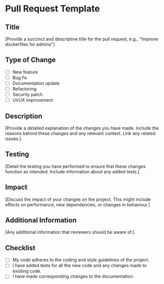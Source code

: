 # Pull Request Template

## Title

[Provide a succinct and descriptive title for the pull request, e.g., "Improve dockerfiles for admins"]

## Type of Change

- [ ] New feature
- [ ] Bug fix
- [ ] Documentation update
- [ ] Refactoring
- [ ] Security patch
- [ ] UI/UX improvement

## Description

[Provide a detailed explanation of the changes you have made. Include the reasons behind these changes and any relevant context. Link any related issues.]

## Testing

[Detail the testing you have performed to ensure that these changes function as intended. Include information about any added tests.]

## Impact

[Discuss the impact of your changes on the project. This might include effects on performance, new dependencies, or changes in behaviour.]

## Additional Information

[Any additional information that reviewers should be aware of.]

## Checklist

- [ ] My code adheres to the coding and style guidelines of the project.
- [ ] I have added tests for all the new code and any changes made to existing code.
- [ ] I have made corresponding changes to the documentation.
